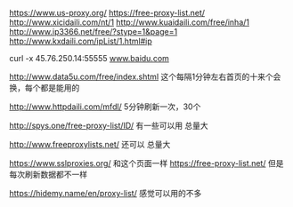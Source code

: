 https://www.us-proxy.org/
https://free-proxy-list.net/
http://www.xicidaili.com/nt/1
http://www.kuaidaili.com/free/inha/1
http://www.ip3366.net/free/?stype=1&page=1
http://www.kxdaili.com/ipList/1.html#ip



curl -x 45.76.250.14:55555 www.baidu.com



http://www.data5u.com/free/index.shtml 这个每隔1分钟左右首页的十来个会换，每个都是能用的

http://www.httpdaili.com/mfdl/ 5分钟刷新一次，30个

http://spys.one/free-proxy-list/ID/ 有一些可以用 总量大

http://www.freeproxylists.net/ 还可以 总量大

https://www.sslproxies.org/ 和这个页面一样 https://free-proxy-list.net/ 但是每次刷新数据都不一样



https://hidemy.name/en/proxy-list/ 感觉可以用的不多 





